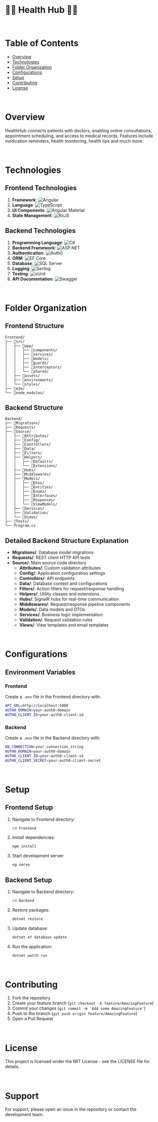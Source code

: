 # 👨‍⚕️ Health Hub 👩‍⚕️

<br>

# Table of Contents

- [Overview](#overview)
- [Technologies](#technologies)
- [Folder Organization](#folder-organization)
- [Configurations](#configurations)
- [Setup](#setup)
- [Contributing](#contributing)
- [License](#license)

<br>

# Overview

HealthHub connects patients with doctors, enabling online consultations, appointment scheduling, and access to medical records. Features include medication reminders, health monitoring, health tips and much more.

<br>

# Technologies

## Frontend Technologies
1. **Framework**: ![Angular](https://img.shields.io/badge/Angular-DD0031?style=flat&logo=angular&logoColor=white)
2. **Language**: ![TypeScript](https://img.shields.io/badge/TypeScript-007ACC?style=flat&logo=typescript&logoColor=white)
3. **UI Components**: ![Angular Material](https://img.shields.io/badge/Angular%20Material-3F51B5?style=flat&logo=angular&logoColor=white)
4. **State Management**: ![RxJS](https://img.shields.io/badge/RxJS-B7178C?style=flat&logo=reactivex&logoColor=white)

## Backend Technologies
1. **Programming Language**: ![C#](https://img.shields.io/badge/C%23-8A2BE2?style=flat&logo=csharp&logoColor=white)
2. **Backend Framework**: ![ASP.NET](https://img.shields.io/badge/ASP.NET-purple?style=flat&logo=dotnet&logoColor=white)
3. **Authentication**: ![Auth0](https://img.shields.io/badge/Auth0-7D7D7D?style=flat&logo=auth0&logoColor=white)
4. **ORM**: ![EF Core](https://img.shields.io/badge/EF%20Core-7D3F8C?style=flat&logo=efcore&logoColor=white)
5. **Database**: ![SQL Server](https://img.shields.io/badge/SQL%20Server-CC2927?style=flat&logo=microsoftsqlserver&logoColor=white)
6. **Logging**: ![Serilog](https://img.shields.io/badge/Serilog-7d7d7d?style=flat&logo=serilog&logoColor=white)
7. **Testing**: ![xUnit](https://img.shields.io/badge/xUnit-6e6e6e?style=flat&logo=xunit&logoColor=white)
8. **API Documentation**: ![Swagger](https://img.shields.io/badge/Swagger-85EA2D?style=flat&logo=swagger&logoColor=black)

<br>

# Folder Organization

## Frontend Structure
```
Frontend/
├── 📁src/
│   ├── 📁app/
│   │   ├── 📁components/
│   │   ├── 📁services/
│   │   ├── 📁models/
│   │   ├── 📁guards/
│   │   ├── 📁interceptors/
│   │   └── 📁shared/
│   ├── 📁assets/
│   ├── 📁environments/
│   └── 📁styles/
├── 📁e2e/
└── 📁node_modules/
```

## Backend Structure
```
Backend/
├── 📁Migrations/
├── 📁Requests/
├── 📁Source/
│   ├── 📁Attributes/
│   ├── 📁Config/
│   ├── 📁Controllers/
│   ├── 📁Data/
│   ├── 📁Filters/
│   ├── 📁Helpers/
│   │   ├── 📁Defaults/
│   │   └── 📁Extensions/
│   ├── 📁Hubs/
│   ├── 📁Middlewares/
│   ├── 📁Models/
│   │   ├── 📁Dtos/
│   │   ├── 📁Entities/
│   │   ├── 📁Enums/
│   │   ├── 📁Interfaces/
│   │   ├── 📁Responses/
│   │   └── 📁ViewModels/
│   ├── 📁Services/
│   ├── 📁Validation/
│   └── 📁Views/
├── 📁Tests/
└── Program.cs
```

## Detailed Backend Structure Explanation

- **Migrations/**: Database model migrations
- **Requests/**: REST client HTTP API tests
- **Source/**: Main source code directory
  - **Attributes/**: Custom validation attributes
  - **Config/**: Application configuration settings
  - **Controllers/**: API endpoints
  - **Data/**: Database context and configurations
  - **Filters/**: Action filters for request/response handling
  - **Helpers/**: Utility classes and extensions
  - **Hubs/**: SignalR hubs for real-time communication
  - **Middlewares/**: Request/response pipeline components
  - **Models/**: Data models and DTOs
  - **Services/**: Business logic implementation
  - **Validation/**: Request validation rules
  - **Views/**: View templates and email templates

<br>

# Configurations

## Environment Variables

### Frontend
Create a `.env` file in the Frontend directory with:
```bash
API_URL=http://localhost:5000
AUTH0_DOMAIN=your-auth0-domain
AUTH0_CLIENT_ID=your-auth0-client-id
```

### Backend
Create a `.env` file in the Backend directory with:
```bash
DB_CONNECTION=your_connection_string
AUTH0_DOMAIN=your-auth0-domain
AUTH0_CLIENT_ID=your-auth0-client-id
AUTH0_CLIENT_SECRET=your-auth0-client-secret
```

<br>

# Setup

## Frontend Setup
1. Navigate to Frontend directory:
   ```bash
   cd Frontend
   ```
2. Install dependencies:
   ```bash
   npm install
   ```
3. Start development server:
   ```bash
   ng serve
   ```

## Backend Setup
1. Navigate to Backend directory:
   ```bash
   cd Backend
   ```
2. Restore packages:
   ```bash
   dotnet restore
   ```
3. Update database:
   ```bash
   dotnet ef database update
   ```
4. Run the application:
   ```bash
   dotnet watch run
   ```

<br>

# Contributing

1. Fork the repository
2. Create your feature branch (`git checkout -b feature/AmazingFeature`)
3. Commit your changes (`git commit -m 'Add some AmazingFeature'`)
4. Push to the branch (`git push origin feature/AmazingFeature`)
5. Open a Pull Request

<br>

# License

This project is licensed under the MIT License - see the LICENSE file for details.

<br>

# Support

For support, please open an issue in the repository or contact the development team. 